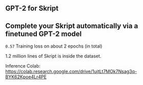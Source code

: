 ## GPT-2 for Skript

## Complete your Skript automatically via a finetuned GPT-2 model

`0.57` Training loss on about 2 epochs (in total)

1.2 million lines of Skript is inside the dataset.

Inference Colab: https://colab.research.google.com/drive/1ujtLt7MOk7Nsag3q-BYK62Kpoe4Lr4PE